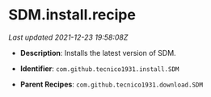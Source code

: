 # SDM.install.recipe

_Last updated 2021-12-23 19:58:08Z_

- **Description**: Installs the latest version of SDM.

- **Identifier**: `com.github.tecnico1931.install.SDM`

- **Parent Recipes**: `com.github.tecnico1931.download.SDM`